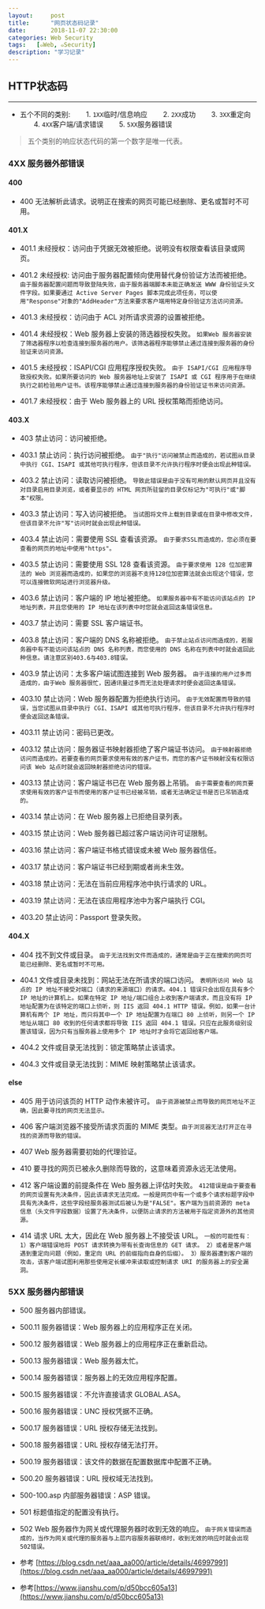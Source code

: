 ```yaml
---
layout:     post
title:      "网页状态码记录"
date:       2018-11-07 22:30:00
categories: Web Security
tags:   [๑Web, ๑Security]
description: "学习记录"
---
```



## HTTP状态码
---

- 五个不同的类别:
　　1. `1XX`临时/信息响应
　　2. `2XX`成功
　　3. `3XX`重定向
　　4. `4XX`客户端/请求错误
　　5. `5XX`服务器错误
> 五个类别的响应状态代码的第一个数字是唯一代表。

### 4XX 服务器外部错误

#### 400
- 400 无法解析此请求。说明正在搜索的网页可能已经删除、更名或暂时不可用。

#### 401.X
- 401.1 未经授权：访问由于凭据无效被拒绝。说明没有权限查看该目录或网页。
- 401.2 未经授权: 访问由于服务器配置倾向使用替代身份验证方法而被拒绝。
`由于服务器配置问题而导致登陆失败，由于服务器端脚本未能正确发送 WWW 身份验证头文件字段。如果要通过 Active Server Pages 脚本完成此项任务，可以使用"Response"对象的"AddHeader"方法来要求客户端用特定身份验证方法访问资源。`

- 401.3 未经授权：访问由于 ACL 对所请求资源的设置被拒绝。
- 401.4 未经授权：Web 服务器上安装的筛选器授权失败。
`如果Web 服务器安装了筛选器程序以检查连接到服务器的用户。该筛选器程序能够禁止通过连接到服务器的身份验证来访问资源。`

- 401.5 未经授权：ISAPI/CGI 应用程序授权失败。
`由于 ISAPI/CGI 应用程序导致授权失败。如果所要访问的 Web 服务器地址上安装了 ISAPI 或 CGI 程序用于在继续执行之前检验用户证书。该程序能够禁止通过连接到服务器的身份验证证书来访问资源。`

- 401.7 未经授权：由于 Web 服务器上的 URL 授权策略而拒绝访问。

#### 403.X
- 403 禁止访问：访问被拒绝。
- 403.1 禁止访问：执行访问被拒绝。
`由于"执行"访问被禁止而造成的，若试图从目录中执行 CGI、ISAPI 或其他可执行程序，但该目录不允许执行程序时便会出现此种错误。`

- 403.2 禁止访问：读取访问被拒绝。
`导致此错误是由于没有可用的默认网页并且没有对目录启用目录浏览，或者要显示的 HTML 网页所驻留的目录仅标记为"可执行"或"脚本"权限。`
- 403.3 禁止访问：写入访问被拒绝。
`当试图将文件上载到目录或在目录中修改文件，但该目录不允许"写"访问时就会出现此种错误。`

- 403.4 禁止访问：需要使用 SSL 查看该资源。
`由于要求SSL而造成的，您必须在要查看的网页的地址中使用"https"。`

- 403.5 禁止访问：需要使用 SSL 128 查看该资源。
`由于要求使用 128 位加密算法的 Web 浏览器而造成的，如果您的浏览器不支持128位加密算法就会出现这个错误，您可以连接微软网站进行浏览器升级。`

- 403.6 禁止访问：客户端的 IP 地址被拒绝。
`如果服务器中有不能访问该站点的 IP 地址列表，并且您使用的 IP 地址在该列表中时您就会返回这条错误信息。`

- 403.7 禁止访问：需要 SSL 客户端证书。
- 403.8 禁止访问：客户端的 DNS 名称被拒绝。
`由于禁止站点访问而造成的，若服务器中有不能访问该站点的 DNS 名称列表，而您使用的 DNS 名称在列表中时就会返回此种信息。请注意区别403.6与403.8错误。`

- 403.9 禁止访问：太多客户端试图连接到 Web 服务器。
`由于连接的用户过多而造成的，由于Web 服务器很忙，因通讯量过多而无法处理请求时便会返回这条错误。`

- 403.10 禁止访问：Web 服务器配置为拒绝执行访问。
`由于无效配置而导致的错误，当您试图从目录中执行 CGI、ISAPI 或其他可执行程序，但该目录不允许执行程序时便会返回这条错误。`

- 403.11 禁止访问：密码已更改。
- 403.12 禁止访问：服务器证书映射器拒绝了客户端证书访问。
`由于映射器拒绝访问而造成的。若要查看的网页要求使用有效的客户证书，而您的客户证书映射没有权限访问该 Web 站点时就会返回映射器拒绝访问的错误。`

- 403.13 禁止访问：客户端证书已在 Web 服务器上吊销。
`由于需要查看的网页要求使用有效的客户证书而使用的客户证书已经被吊销，或者无法确定证书是否已吊销造成的。`

- 403.14 禁止访问：在 Web 服务器上已拒绝目录列表。
- 403.15 禁止访问：Web 服务器已超过客户端访问许可证限制。
- 403.16 禁止访问：客户端证书格式错误或未被 Web 服务器信任。
- 403.17 禁止访问：客户端证书已经到期或者尚未生效。
- 403.18 禁止访问：无法在当前应用程序池中执行请求的 URL。
- 403.19 禁止访问：无法在该应用程序池中为客户端执行 CGI。
- 403.20 禁止访问：Passport 登录失败。

#### 404.X
- 404 找不到文件或目录。
`由于无法找到文件而造成的，通常是由于正在搜索的网页可能已经删除、更名或暂时不可用。`

- 404.1 文件或目录未找到：网站无法在所请求的端口访问。
`表明所访问 Web 站点的 IP 地址不接受对端口（请求的来源端口）的请求。404.1 错误只会出现在具有多个 IP 地址的计算机上。如果在特定 IP 地址/端口组合上收到客户端请求，而且没有将 IP 地址配置为在该特定的端口上侦听，则 IIS 返回 404.1 HTTP 错误。例如，如果一台计算机有两个 IP 地址，而只将其中一个 IP 地址配置为在端口 80 上侦听，则另一个 IP 地址从端口 80 收到的任何请求都将导致 IIS 返回 404.1 错误。只应在此服务级别设置该错误，因为只有当服务器上使用多个 IP 地址时才会将它返回给客户端。`

- 404.2 文件或目录无法找到：锁定策略禁止该请求。
- 404.3 文件或目录无法找到：MIME 映射策略禁止该请求。

#### else
- 405 用于访问该页的 HTTP 动作未被许可。
`由于资源被禁止而导致的网页地址不正确，因此要寻找的网页无法显示。`

- 406 客户端浏览器不接受所请求页面的 MIME 类型。`由于浏览器无法打开正在寻找的资源而导致的错误。`

- 407 Web 服务器需要初始的代理验证。
- 410 要寻找的网页已被永久删除而导致的，这意味着资源永远无法使用。
- 412 客户端设置的前提条件在 Web 服务器上评估时失败。
`412错误是由于要查看的网页设置有先决条件，因此该请求无法完成。一般是网页中有一个或多个请求标题字段中具有先决条件，这些字段经服务器测试后被认为是"FALSE"。客户端为当前资源的 meta 信息（头文件字段数据）设置了先决条件，以便防止请求的方法被用于指定资源外的其他资源。`

- 414 请求 URL 太大，因此在 Web 服务器上不接受该 URL。
`一般的可能性有： 1）客户端错误地将 POST 请求转换为带有长查询信息的 GET 请求。 2）或者是客户端遇到重定向问题（例如，重定向 URL 的前缀指向自身的后缀）。 3）服务器遭到客户端的攻击，该客户端试图利用那些使用定长缓冲来读取或控制请求 URI 的服务器上的安全漏洞。`

### 5XX 服务器内部错误
- 500 服务器内部错误。
- 500.11 服务器错误：Web 服务器上的应用程序正在关闭。
- 500.12 服务器错误：Web 服务器上的应用程序正在重新启动。
- 500.13 服务器错误：Web 服务器太忙。
- 500.14 服务器错误：服务器上的无效应用程序配置。
- 500.15 服务器错误：不允许直接请求 GLOBAL.ASA。
- 500.16 服务器错误：UNC 授权凭据不正确。
- 500.17 服务器错误：URL 授权存储无法找到。
- 500.18 服务器错误：URL 授权存储无法打开。
- 500.19 服务器错误：该文件的数据在配置数据库中配置不正确。
- 500.20 服务器错误：URL 授权域无法找到。
- 500-100.asp 内部服务器错误：ASP 错误。
- 501 标题值指定的配置没有执行。

- 502 Web 服务器作为网关或代理服务器时收到无效的响应。
`由于网关错误而造成的，当作为网关或代理的服务器与上层内容服务器联络时，收到无效的响应时就会出现502错误。`

- 参考 [https://blog.csdn.net/aaa_aa000/article/details/46997991](https://blog.csdn.net/aaa_aa000/article/details/46997991)

- 参考[https://www.jianshu.com/p/d50bcc605a13](https://www.jianshu.com/p/d50bcc605a13)
